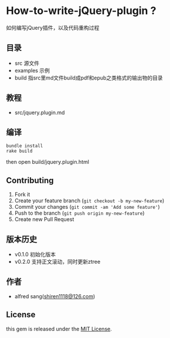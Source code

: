 # How-to-write-jQuery-plugin ?


如何编写jQuery插件，以及代码重构过程


## 目录

- src      源文件
- examples 示例
- build    指src里md文件build成pdf和epub之类格式的输出物的目录

## 教程

- src/jquery.plugin.md



## 编译


	bundle install
	rake build


then open build/jquery.plugin.html


## Contributing

1. Fork it
2. Create your feature branch (`git checkout -b my-new-feature`)
3. Commit your changes (`git commit -am 'Add some feature'`)
4. Push to the branch (`git push origin my-new-feature`)
5. Create new Pull Request


## 版本历史

- v0.1.0 初始化版本 
- v0.2.0 支持正文滚动，同时更新ztree


## 作者

- alfred sang(shiren1118@126.com)


## License

this gem is released under the [MIT License](http://www.opensource.org/licenses/MIT).
